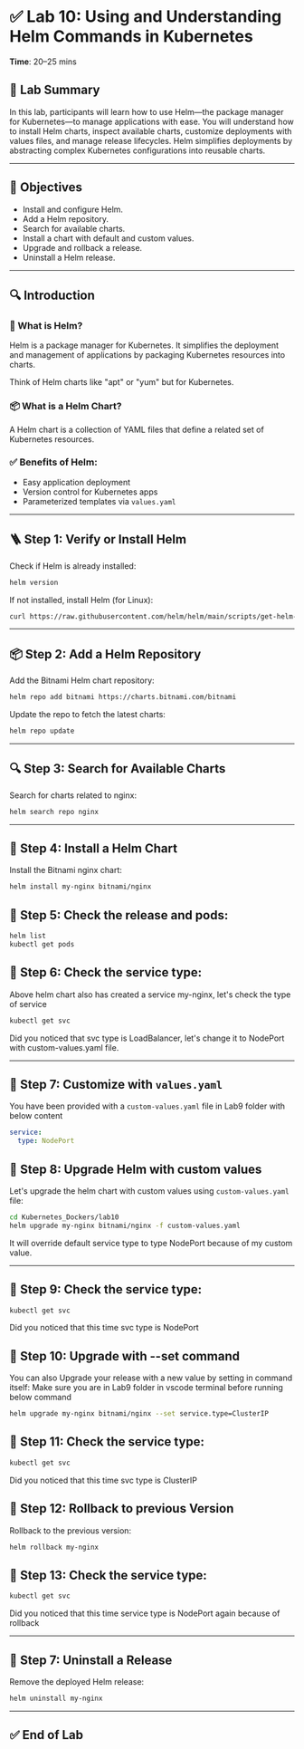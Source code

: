 
# ✅ Lab 10: Using and Understanding Helm Commands in Kubernetes

**Time**: 20–25 mins

## 🧠 Lab Summary
In this lab, participants will learn how to use Helm—the package manager for Kubernetes—to manage applications with ease. You will understand how to install Helm charts, inspect available charts, customize deployments with values files, and manage release lifecycles. Helm simplifies deployments by abstracting complex Kubernetes configurations into reusable charts.

---

## 🎯 Objectives
- Install and configure Helm.
- Add a Helm repository.
- Search for available charts.
- Install a chart with default and custom values.
- Upgrade and rollback a release.
- Uninstall a Helm release.

---

## 🔍 Introduction

### 🔧 What is Helm?
Helm is a package manager for Kubernetes. It simplifies the deployment and management of applications by packaging Kubernetes resources into charts.

Think of Helm charts like "apt" or "yum" but for Kubernetes.

### 📦 What is a Helm Chart?
A Helm chart is a collection of YAML files that define a related set of Kubernetes resources.

### ✅ Benefits of Helm:
- Easy application deployment
- Version control for Kubernetes apps
- Parameterized templates via `values.yaml`

---

## 🪜 Step 1: Verify or Install Helm

Check if Helm is already installed:

```bash
helm version
```

If not installed, install Helm (for Linux):

```bash
curl https://raw.githubusercontent.com/helm/helm/main/scripts/get-helm-3 | bash
```

---

## 📦 Step 2: Add a Helm Repository

Add the Bitnami Helm chart repository:

```bash
helm repo add bitnami https://charts.bitnami.com/bitnami
```

Update the repo to fetch the latest charts:

```bash
helm repo update
```

---

## 🔍 Step 3: Search for Available Charts

Search for charts related to nginx:

```bash
helm search repo nginx
```

---

## 🚀 Step 4: Install a Helm Chart

Install the Bitnami nginx chart:

```bash
helm install my-nginx bitnami/nginx
```

## 🚀 Step 5: Check the release and pods:

```bash
helm list
kubectl get pods
```

## 🚀 Step 6: Check the service type:

Above helm chart also has created a service my-nginx, let's check the type of service
```bash
kubectl get svc
```

Did you noticed that svc type is LoadBalancer, let's change it to NodePort with custom-values.yaml file.

---

## 🧰 Step 7: Customize with `values.yaml`

You have been provided with a `custom-values.yaml` file in Lab9 folder with below content

```yaml
service:
  type: NodePort
```

## 🧰 Step 8: Upgrade Helm with custom values

Let's upgrade the helm chart with custom values using `custom-values.yaml` file:

```bash
cd Kubernetes_Dockers/lab10
helm upgrade my-nginx bitnami/nginx -f custom-values.yaml
```

It will override default service type to type NodePort because of my custom value.

---

## 🚀 Step 9: Check the service type:

```bash
kubectl get svc
```

Did you noticed that this time svc type is NodePort



## 🔄 Step 10: Upgrade with --set command

You can also Upgrade your release with a new value by setting in command itself:
Make sure you are in Lab9 folder in vscode terminal before running below command

```bash
helm upgrade my-nginx bitnami/nginx --set service.type=ClusterIP
```

## 🚀 Step 11: Check the service type:

```bash
kubectl get svc
```

Did you noticed that this time svc type is ClusterIP

## 🔄 Step 12: Rollback to previous Version

Rollback to the previous version:

```bash
helm rollback my-nginx
```


## 🚀 Step 13: Check the service type:

```bash
kubectl get svc
```

Did you noticed that this time service type is NodePort again because of rollback

---

## 🧹 Step 7: Uninstall a Release

Remove the deployed Helm release:

```bash
helm uninstall my-nginx
```

---

## ✅ End of Lab
